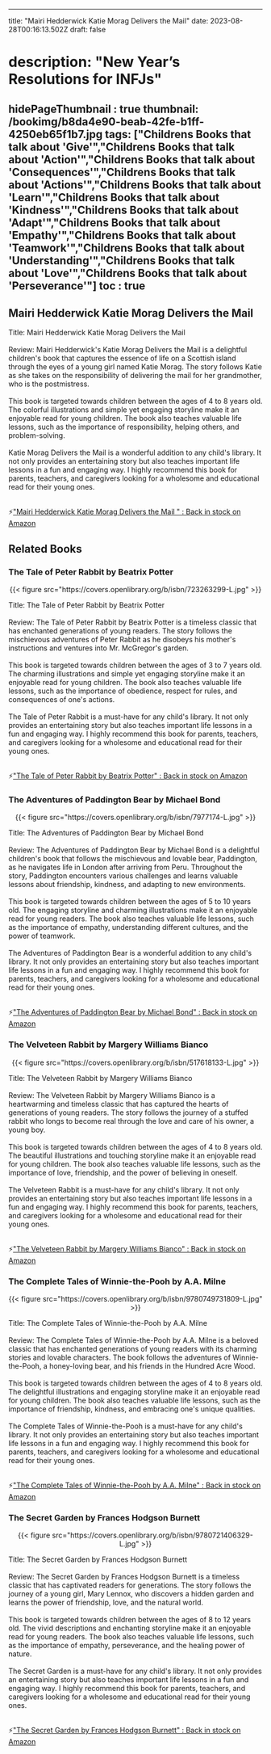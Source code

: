 
---
title: "Mairi Hedderwick Katie Morag Delivers the Mail"
date: 2023-08-28T00:16:13.502Z
draft: false
# description: "New Year’s Resolutions for INFJs"
hidePageThumbnail : true
thumbnail: /bookimg/b8da4e90-beab-42fe-b1ff-4250eb65f1b7.jpg
tags: ["Childrens Books that talk about 'Give'","Childrens Books that talk about 'Action'","Childrens Books that talk about 'Consequences'","Childrens Books that talk about 'Actions'","Childrens Books that talk about 'Learn'","Childrens Books that talk about 'Kindness'","Childrens Books that talk about 'Adapt'","Childrens Books that talk about 'Empathy'","Childrens Books that talk about 'Teamwork'","Childrens Books that talk about 'Understanding'","Childrens Books that talk about 'Love'","Childrens Books that talk about 'Perseverance'"]
toc : true
---
## Mairi Hedderwick Katie Morag Delivers the Mail 

Title: Mairi Hedderwick Katie Morag Delivers the Mail</br></br>
Review: Mairi Hedderwick's Katie Morag Delivers the Mail is a delightful children's book that captures the essence of life on a Scottish island through the eyes of a young girl named Katie Morag. The story follows Katie as she takes on the responsibility of delivering the mail for her grandmother, who is the postmistress.</br></br>
This book is targeted towards children between the ages of 4 to 8 years old. The colorful illustrations and simple yet engaging storyline make it an enjoyable read for young children. The book also teaches valuable life lessons, such as the importance of responsibility, helping others, and problem-solving.</br></br>
Katie Morag Delivers the Mail is a wonderful addition to any child's library. It not only provides an entertaining story but also teaches important life lessons in a fun and engaging way. I highly recommend this book for parents, teachers, and caregivers looking for a wholesome and educational read for their young ones.</br></br>

<p>⚡<a id="aflink" href="https://www.amazon.com/gp/search?ie=UTF8&tag=klayu00-20&linkCode=ur2&linkId=6639bed89a8ad8dd2705e40644eb43d3&camp=1789&creative=9325&index=books&keywords=Mairi Hedderwick Katie Morag Delivers the Mail " class="one" target="_blank" title='"Mairi Hedderwick Katie Morag Delivers the Mail " : Back in stock on Amazon'>"Mairi Hedderwick Katie Morag Delivers the Mail " : Back in stock on Amazon</a></p>

## Related Books
### The Tale of Peter Rabbit by Beatrix Potter
<center>
{{< figure src="https://covers.openlibrary.org/b/isbn/723263299-L.jpg" >}}
</center>

Title: The Tale of Peter Rabbit by Beatrix Potter</br></br>
Review: The Tale of Peter Rabbit by Beatrix Potter is a timeless classic that has enchanted generations of young readers. The story follows the mischievous adventures of Peter Rabbit as he disobeys his mother's instructions and ventures into Mr. McGregor's garden.</br></br>
This book is targeted towards children between the ages of 3 to 7 years old. The charming illustrations and simple yet engaging storyline make it an enjoyable read for young children. The book also teaches valuable life lessons, such as the importance of obedience, respect for rules, and consequences of one's actions.</br></br>
The Tale of Peter Rabbit is a must-have for any child's library. It not only provides an entertaining story but also teaches important life lessons in a fun and engaging way. I highly recommend this book for parents, teachers, and caregivers looking for a wholesome and educational read for their young ones.</br></br>

<p>⚡<a id="aflink" href="https://www.amazon.com/gp/search?ie=UTF8&tag=klayu00-20&linkCode=ur2&linkId=6639bed89a8ad8dd2705e40644eb43d3&camp=1789&creative=9325&index=books&keywords=The Tale of Peter Rabbit by Beatrix Potter" class="one" target="_blank" title='"The Tale of Peter Rabbit by Beatrix Potter" : Back in stock on Amazon'>"The Tale of Peter Rabbit by Beatrix Potter" : Back in stock on Amazon</a></p>

### The Adventures of Paddington Bear by Michael Bond
<center>
{{< figure src="https://covers.openlibrary.org/b/isbn/7977174-L.jpg" >}}
</center>

Title: The Adventures of Paddington Bear by Michael Bond</br></br>
Review: The Adventures of Paddington Bear by Michael Bond is a delightful children's book that follows the mischievous and lovable bear, Paddington, as he navigates life in London after arriving from Peru. Throughout the story, Paddington encounters various challenges and learns valuable lessons about friendship, kindness, and adapting to new environments.</br></br>
This book is targeted towards children between the ages of 5 to 10 years old. The engaging storyline and charming illustrations make it an enjoyable read for young readers. The book also teaches valuable life lessons, such as the importance of empathy, understanding different cultures, and the power of teamwork.</br></br>
The Adventures of Paddington Bear is a wonderful addition to any child's library. It not only provides an entertaining story but also teaches important life lessons in a fun and engaging way. I highly recommend this book for parents, teachers, and caregivers looking for a wholesome and educational read for their young ones.</br></br>

<p>⚡<a id="aflink" href="https://www.amazon.com/gp/search?ie=UTF8&tag=klayu00-20&linkCode=ur2&linkId=6639bed89a8ad8dd2705e40644eb43d3&camp=1789&creative=9325&index=books&keywords=The Adventures of Paddington Bear by Michael Bond" class="one" target="_blank" title='"The Adventures of Paddington Bear by Michael Bond" : Back in stock on Amazon'>"The Adventures of Paddington Bear by Michael Bond" : Back in stock on Amazon</a></p>

### The Velveteen Rabbit by Margery Williams Bianco
<center>
{{< figure src="https://covers.openlibrary.org/b/isbn/517618133-L.jpg" >}}
</center>

Title: The Velveteen Rabbit by Margery Williams Bianco</br></br>
Review: The Velveteen Rabbit by Margery Williams Bianco is a heartwarming and timeless classic that has captured the hearts of generations of young readers. The story follows the journey of a stuffed rabbit who longs to become real through the love and care of his owner, a young boy.</br></br>
This book is targeted towards children between the ages of 4 to 8 years old. The beautiful illustrations and touching storyline make it an enjoyable read for young children. The book also teaches valuable life lessons, such as the importance of love, friendship, and the power of believing in oneself.</br></br>
The Velveteen Rabbit is a must-have for any child's library. It not only provides an entertaining story but also teaches important life lessons in a fun and engaging way. I highly recommend this book for parents, teachers, and caregivers looking for a wholesome and educational read for their young ones.</br></br>

<p>⚡<a id="aflink" href="https://www.amazon.com/gp/search?ie=UTF8&tag=klayu00-20&linkCode=ur2&linkId=6639bed89a8ad8dd2705e40644eb43d3&camp=1789&creative=9325&index=books&keywords=The Velveteen Rabbit by Margery Williams Bianco" class="one" target="_blank" title='"The Velveteen Rabbit by Margery Williams Bianco" : Back in stock on Amazon'>"The Velveteen Rabbit by Margery Williams Bianco" : Back in stock on Amazon</a></p>

### The Complete Tales of Winnie-the-Pooh by A.A. Milne
<center>
{{< figure src="https://covers.openlibrary.org/b/isbn/9780749731809-L.jpg" >}}
</center>

Title: The Complete Tales of Winnie-the-Pooh by A.A. Milne</br></br>
Review: The Complete Tales of Winnie-the-Pooh by A.A. Milne is a beloved classic that has enchanted generations of young readers with its charming stories and lovable characters. The book follows the adventures of Winnie-the-Pooh, a honey-loving bear, and his friends in the Hundred Acre Wood.</br></br>
This book is targeted towards children between the ages of 4 to 8 years old. The delightful illustrations and engaging storyline make it an enjoyable read for young children. The book also teaches valuable life lessons, such as the importance of friendship, kindness, and embracing one's unique qualities.</br></br>
The Complete Tales of Winnie-the-Pooh is a must-have for any child's library. It not only provides an entertaining story but also teaches important life lessons in a fun and engaging way. I highly recommend this book for parents, teachers, and caregivers looking for a wholesome and educational read for their young ones.</br></br>

<p>⚡<a id="aflink" href="https://www.amazon.com/gp/search?ie=UTF8&tag=klayu00-20&linkCode=ur2&linkId=6639bed89a8ad8dd2705e40644eb43d3&camp=1789&creative=9325&index=books&keywords=The Complete Tales of Winnie-the-Pooh by A.A. Milne" class="one" target="_blank" title='"The Complete Tales of Winnie-the-Pooh by A.A. Milne" : Back in stock on Amazon'>"The Complete Tales of Winnie-the-Pooh by A.A. Milne" : Back in stock on Amazon</a></p>

### The Secret Garden by Frances Hodgson Burnett
<center>
{{< figure src="https://covers.openlibrary.org/b/isbn/9780721406329-L.jpg" >}}
</center>

Title: The Secret Garden by Frances Hodgson Burnett</br></br>
Review: The Secret Garden by Frances Hodgson Burnett is a timeless classic that has captivated readers for generations. The story follows the journey of a young girl, Mary Lennox, who discovers a hidden garden and learns the power of friendship, love, and the natural world.</br></br>
This book is targeted towards children between the ages of 8 to 12 years old. The vivid descriptions and enchanting storyline make it an enjoyable read for young readers. The book also teaches valuable life lessons, such as the importance of empathy, perseverance, and the healing power of nature.</br></br>
The Secret Garden is a must-have for any child's library. It not only provides an entertaining story but also teaches important life lessons in a fun and engaging way. I highly recommend this book for parents, teachers, and caregivers looking for a wholesome and educational read for their young ones.</br></br>

<p>⚡<a id="aflink" href="https://www.amazon.com/gp/search?ie=UTF8&tag=klayu00-20&linkCode=ur2&linkId=6639bed89a8ad8dd2705e40644eb43d3&camp=1789&creative=9325&index=books&keywords=The Secret Garden by Frances Hodgson Burnett" class="one" target="_blank" title='"The Secret Garden by Frances Hodgson Burnett" : Back in stock on Amazon'>"The Secret Garden by Frances Hodgson Burnett" : Back in stock on Amazon</a></p>
